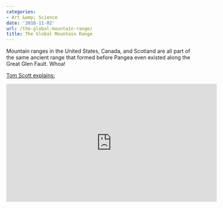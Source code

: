 ```yaml
---
categories:
- Art &amp; Science
date: '2016-11-02'
url: /the-global-mountain-range/
title: The Global Mountain Range
---
```


Mountain ranges in the United States, Canada, and Scotland are all part of the same ancient range that formed before Pangea even existed along the Great Glen Fault. Whoa!

[Tom Scott explains:](https://www.youtube.com/watch?v=GAKwRou6HUw)

<iframe width="560" height="315" src="https://www.youtube.com/embed/GAKwRou6HUw?rel=0" frameborder="0" allowfullscreen></iframe>